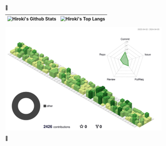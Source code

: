 👋

<table style="width: 100vw;">
  <thead>
    <tr>
      <th align="center">
        <img alt="Hiroki's Github Stats" style="max-width: 100%;" src="https://github-readme-stats-pied-omega-60.vercel.app/api?username=Hiroki-Nakanishi&show_icons=true&include_all_commits=true&theme=buefy&hide_border=true" />
      </th>
      <th align="center">
        <img alt="Hiroki's Top Langs" style="max-width: 100%;" src="https://github-readme-stats-pied-omega-60.vercel.app/api/top-langs/?username=Hiroki-Nakanishi&layout=compact&show_icons=true&include_all_commits=true&theme=buefy&hide_border=true" />
      </th>
    </tr>
  </thead>
</table>
<img alt="Hiroki's Top Langs" style="max-width: 100%;" src="./profile-3d-contrib/profile-green-animate.svg" />


🍅
